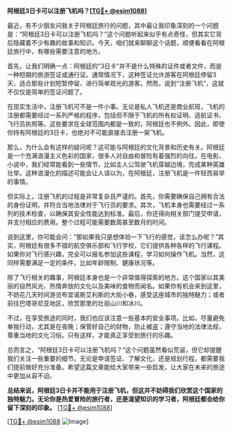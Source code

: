 **阿根廷3日卡可以注册飞机吗？[[TG💪+ @esim1088](https://t.me/s/esim1088)]**

最近，有不少朋友问我关于阿根廷旅行的问题，其中最让我印象深刻的一个问题是：“阿根廷3日卡可以注册飞机吗？”这个问题听起来似乎有点奇怪，但其实它背后隐藏着不少有趣的故事和知识。今天，咱们就来聊聊这个话题，顺便看看在阿根廷旅行中，有哪些需要注意的地方。

首先，让我们明确一点：阿根廷的“3日卡”并不是什么特殊的证件或者文件，而是一种短期的旅游签证或通行证。通常情况下，这种签证允许游客在阿根廷停留3天，适合那些计划短暂停留、进行简单观光的游客。然而，说到“注册飞机”，这就不仅仅是简单的签证问题了。

在现实生活中，注册飞机可不是一件小事。无论是私人飞机还是商业航班，飞机的注册都需要经过一系列严格的程序，包括但不限于飞机的所有权证明、适航证书、飞行员执照等。这些要求在全球范围内都是一致的，阿根廷也不例外。因此，即使你持有阿根廷的3日卡，也绝对不可能直接去注册一架飞机。

那么，为什么会有这样的疑问呢？这可能与阿根廷的文化背景和历史有关。阿根廷是一个充满浪漫主义色彩的国家，很多人对自由和冒险有着强烈的向往。在电影、小说中，我们经常能看到一些情节，比如主人公驾驶飞机穿越边境，完成某种英雄壮举。这种浪漫化的描述可能会让人误以为，在阿根廷，注册飞机是一件轻而易举的事情。

但实际上，注册飞机的过程是非常复杂且严谨的。首先，你需要确保自己拥有合法的身份证明，并符合当地法律对于飞行员的要求。其次，飞机本身也需要经过一系列的技术检查，以确保其安全性能达到标准。最后，你还得向相关部门提交申请，并支付相应的费用。整个过程可能需要数周甚至数月的时间。

说到这里，你可能会问：“那如果我只是想体验一下飞行的感觉，该怎么办呢？”其实，阿根廷有很多不错的航空俱乐部和飞行学校，它们提供各种各样的飞行课程。如果你对飞行感兴趣，完全可以报名参加这些课程，学习如何操作飞机。当然，这同样需要满足一定的条件，比如年龄限制、健康状况等。

除了飞行相关的趣事，阿根廷本身也是一个非常值得探索的地方。这个国家以其美丽的自然风光、热情奔放的文化以及美味的食物而闻名。如果你有机会来到这里，不妨花几天时间游览布宜诺斯艾利斯的大街小巷，感受这座城市的独特魅力；或者前往巴塔哥尼亚地区，欣赏那里的壮丽山川和冰川。

不过，在享受旅途的同时，我们也应该注意一些基本的安全事项。比如，尽量避免单独行动，尤其是在夜晚；保管好自己的财物，防止被盗；遵守当地的法律法规，尊重当地的文化习俗。只有这样，才能真正享受到旅行的乐趣。

总而言之，“阿根廷3日卡可以注册飞机吗？”这个问题虽然看似荒诞，但它却提醒我们关注一些重要的细节。无论是申请签证、了解文化，还是规划行程，都需要我们提前做好充分准备。希望这篇文章能给大家带来一些启发，让大家在未来的旅途中更加从容不迫。

**总结来说，阿根廷3日卡并不能用于注册飞机，但这并不妨碍我们欣赏这个国家的独特魅力。无论你是热爱冒险的旅行者，还是渴望知识的学习者，阿根廷都会给你留下深刻的印象。** [[TG💪+ @esim1088](https://t.me/s/esim1088)]

[[TG💪+ @esim1088](https://t.me/s/esim1088) ![Image](https://i.postimg.cc/4NQfJmqS/Snipaste-2025-05-13-00-14-12.png)]